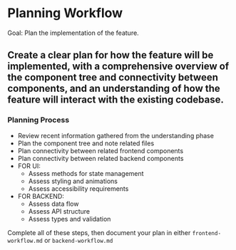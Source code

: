 # Planning Workflow
Goal: Plan the implementation of the feature.

## Create a clear plan for how the feature will be implemented, with a comprehensive overview of the component tree and connectivity between components, and an understanding of how the feature will interact with the existing codebase.

### Planning Process

- Review recent information gathered from the understanding phase
- Plan the component tree and note related files
- Plan connectivity between related frontend components
- Plan connectivity between related backend components
- FOR UI:
  - Assess methods for state management
  - Assess styling and animations
  - Assess accessibility requirements
- FOR BACKEND:
  - Assess data flow
  - Assess API structure
  - Assess types and validation

Complete all of these steps, then document your plan in either `frontend-workflow.md` or `backend-workflow.md`
